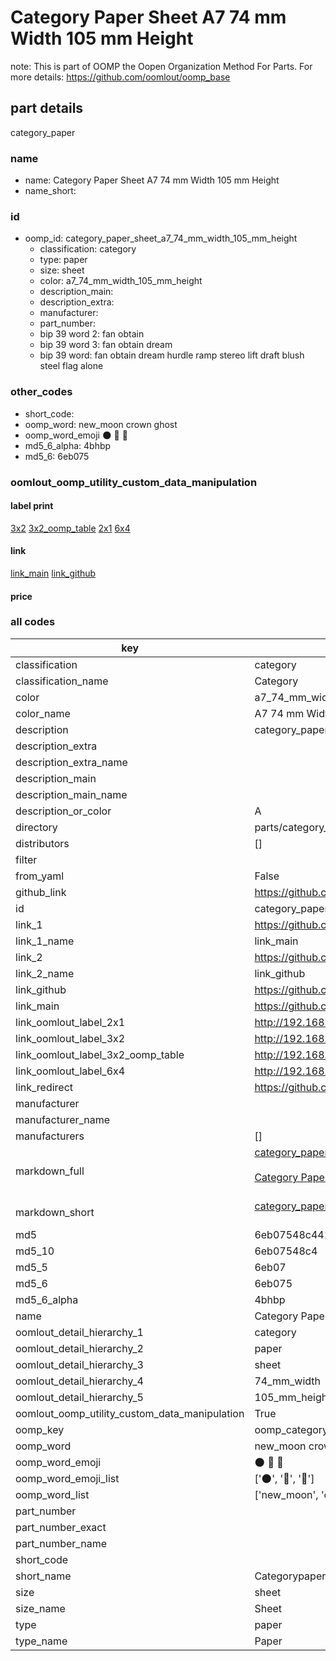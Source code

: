 # Category Paper Sheet A7 74 mm Width 105 mm Height  

note: This is part of OOMP the Oopen Organization Method For Parts. For more details: https://github.com/oomlout/oomp_base

##  part details
  



category_paper



### name
* name: Category Paper Sheet A7 74 mm Width 105 mm Height
* name_short: 
### id
* oomp_id: category_paper_sheet_a7_74_mm_width_105_mm_height
  * classification: category
  * type: paper
  * size: sheet
  * color: a7_74_mm_width_105_mm_height
  * description_main: 
  * description_extra: 
  * manufacturer: 
  * part_number: 
  * bip 39 word 2: fan obtain
  * bip 39 word 3: fan obtain dream
  * bip 39 word: fan obtain dream hurdle ramp stereo lift draft blush steel flag alone

### other_codes
* short_code: 
* oomp_word: new_moon crown ghost
* oomp_word_emoji :new_moon: :crown: :ghost:
* md5_6_alpha: 4bhbp
* md5_6: 6eb075






### oomlout_oomp_utility_custom_data_manipulation
#### label print
[3x2](http://192.168.1.245:1112/?label=oomp%204bhbp)
[3x2_oomp_table](http://192.168.1.108:1112/?label=oomp%204bhbp)
[2x1](http://192.168.1.242:1112/?label=oomp%204bhbp)
[6x4](http://192.168.1.55:1112/?label=oomp%204bhbp)    

#### link

[link_main](https://github.com/oomlout/oomlout_oomp_version_1_messy/tree/main/parts/category_paper_sheet_a7_74_mm_width_105_mm_height) [link_github](https://github.com/oomlout/oomlout_oomp_version_1_messy/tree/main/parts/category_paper_sheet_a7_74_mm_width_105_mm_height)                             

#### price







### all codes 
| key | value |  
| --- | --- |  
| classification | category |  
| classification_name | Category |  
| color | a7_74_mm_width_105_mm_height |  
| color_name | A7 74 mm Width 105 mm Height |  
| description | category_paper |  
| description_extra |  |  
| description_extra_name |  |  
| description_main |  |  
| description_main_name |  |  
| description_or_color | A  |  
| directory | parts/category_paper_sheet_a7_74_mm_width_105_mm_height |  
| distributors | [] |  
| filter |  |  
| from_yaml | False |  
| github_link | https://github.com/oomlout/oomlout_oomp_part_src/tree/main/parts/category_paper_sheet_a7_74_mm_width_105_mm_height |  
| id | category_paper_sheet_a7_74_mm_width_105_mm_height |  
| link_1 | https://github.com/oomlout/oomlout_oomp_version_1_messy/tree/main/parts/category_paper_sheet_a7_74_mm_width_105_mm_height |  
| link_1_name | link_main |  
| link_2 | https://github.com/oomlout/oomlout_oomp_version_1_messy/tree/main/parts/category_paper_sheet_a7_74_mm_width_105_mm_height |  
| link_2_name | link_github |  
| link_github | https://github.com/oomlout/oomlout_oomp_version_1_messy/tree/main/parts/category_paper_sheet_a7_74_mm_width_105_mm_height |  
| link_main | https://github.com/oomlout/oomlout_oomp_version_1_messy/tree/main/parts/category_paper_sheet_a7_74_mm_width_105_mm_height |  
| link_oomlout_label_2x1 | http://192.168.1.242:1112/?label=oomp%204bhbp |  
| link_oomlout_label_3x2 | http://192.168.1.245:1112/?label=oomp%204bhbp |  
| link_oomlout_label_3x2_oomp_table | http://192.168.1.108:1112/?label=oomp%204bhbp |  
| link_oomlout_label_6x4 | http://192.168.1.55:1112/?label=oomp%204bhbp |  
| link_redirect | https://github.com/oomlout/oomlout_oomp_version_1_messy/tree/main/parts/category_paper_sheet_a7_74_mm_width_105_mm_height |  
| manufacturer |  |  
| manufacturer_name |  |  
| manufacturers | [] |  
| markdown_full | [category_paper_sheet_a7_74_mm_width_105_mm_height](none)<br>[](none)<br>[Category Paper Sheet A7 74 Mm Width 105 Mm Height](none)<br><br> |  
| markdown_short | [category_paper_sheet_a7_74_mm_width_105_mm_height](none)<br><br> |  
| md5 | 6eb07548c441f02f5658b6f885262296 |  
| md5_10 | 6eb07548c4 |  
| md5_5 | 6eb07 |  
| md5_6 | 6eb075 |  
| md5_6_alpha | 4bhbp |  
| name | Category Paper Sheet A7 74 mm Width 105 mm Height |  
| oomlout_detail_hierarchy_1 | category |  
| oomlout_detail_hierarchy_2 | paper |  
| oomlout_detail_hierarchy_3 | sheet |  
| oomlout_detail_hierarchy_4 | 74_mm_width |  
| oomlout_detail_hierarchy_5 | 105_mm_height |  
| oomlout_oomp_utility_custom_data_manipulation | True |  
| oomp_key | oomp_category_paper_sheet_a7_74_mm_width_105_mm_height |  
| oomp_word | new_moon crown ghost |  
| oomp_word_emoji | :new_moon: :crown: :ghost: |  
| oomp_word_emoji_list | [':new_moon:', ':crown:', ':ghost:'] |  
| oomp_word_list | ['new_moon', 'crown', 'ghost'] |  
| part_number |  |  
| part_number_exact |  |  
| part_number_name |  |  
| short_code |  |  
| short_name | Categorypaper |  
| size | sheet |  
| size_name | Sheet |  
| type | paper |  
| type_name | Paper |  
